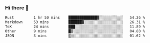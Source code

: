 ### Hi there 👋

<!--
**WShiBin/WShiBin** is a ✨ _special_ ✨ repository because its `README.md` (this file) appears on your GitHub profile.

Here are some ideas to get you started:

- 🔭 I’m currently working on ...
- 🌱 I’m currently learning ...
- 👯 I’m looking to collaborate on ...
- 🤔 I’m looking for help with ...
- 💬 Ask me about ...
- 📫 How to reach me: ...
- 😄 Pronouns: ...
- ⚡ Fun fact: ...
-->

<!--START_SECTION:waka-->

```txt
Rust         1 hr 50 mins    █████████████▓░░░░░░░░░░░   54.26 %
Markdown     53 mins         ██████▓░░░░░░░░░░░░░░░░░░   26.31 %
TeX          24 mins         ███░░░░░░░░░░░░░░░░░░░░░░   11.89 %
Other        9 mins          █▒░░░░░░░░░░░░░░░░░░░░░░░   04.80 %
JSON         3 mins          ▒░░░░░░░░░░░░░░░░░░░░░░░░   01.62 %
```

<!--END_SECTION:waka-->
